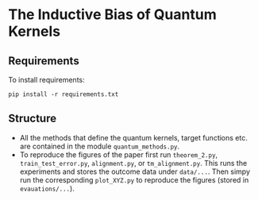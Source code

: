 
# The Inductive Bias of Quantum Kernels



## Requirements

To install requirements:

```setup
pip install -r requirements.txt
```

## Structure
- All the methods that define the quantum kernels, target functions etc. are contained in the module `quantum_methods.py`.
- To reproduce the figures of the paper first run `theorem_2.py`, `train_test_error.py`, `alignment.py`, or `tm_alignment.py`. 
This runs the experiments and stores the outcome data under `data/...`. Then simpy run the corresponding `plot_XYZ.py` 
  to reproduce the figures (stored in `evauations/...`).
  
  


